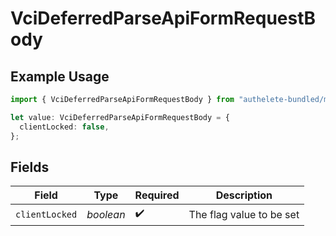 # VciDeferredParseApiFormRequestBody

## Example Usage

```typescript
import { VciDeferredParseApiFormRequestBody } from "authelete-bundled/models/operations";

let value: VciDeferredParseApiFormRequestBody = {
  clientLocked: false,
};
```

## Fields

| Field                     | Type                      | Required                  | Description               |
| ------------------------- | ------------------------- | ------------------------- | ------------------------- |
| `clientLocked`            | *boolean*                 | :heavy_check_mark:        | The flag value to be set<br/> |